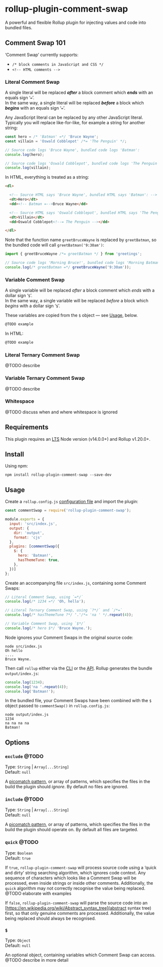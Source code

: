 # rollup-plugin-comment-swap

A powerful and flexible Rollup plugin for injecting values and code into bundled files.

## Comment Swap 101

‘Comment Swap’ currently supports:
- `/* block comments in JavaScript and CSS */`
- `<!-- HTML comments -->`

### Literal Comment Swap

A single literal will be replaced **_after_** a block comment which **_ends_** with an equals sign ‘`=`’.  
In the same way, a single literal will be replaced **_before_** a block which **_begins_** with an equals sign ‘`=`’.  

Any JavaScript literal can be replaced by any other JavaScript literal.  
Typically you will replace like-for-like, for example a string for another string:

```javascript
const hero = /* 'Batman' =*/ 'Bruce Wayne';
const villain = 'Oswald Cobblepot' /*= 'The Penguin' */;

// Source code logs 'Bruce Wayne', bundled code logs 'Batman':
console.log(hero);

// Source code logs 'Oswald Cobblepot', bundled code logs 'The Penguin':
console.log(villain);
```

In HTML, everything is treated as a string:

```html
<dl>

  <!-- Source HTML says 'Bruce Wayne', bundled HTML says 'Batman': -->
  <dt>Hero</dt>
  <dd><!-- Batman =-->Bruce Wayne</dd>

  <!-- Source HTML says 'Oswald Cobblepot', bundled HTML says 'The Penguin': -->
  <dt>Villain</dt>
  <dd>Oswald Cobblepot<!--= The Penguin --></dd>

</dl>
```

Note that the function name `greetBruceWayne` is replaced by `greetBatman`, so the bundled code will call `greetBatman('9:30am')`: 

```javascript
import { greetBruceWayne /*= greetBatman */ } from 'greetings';

// Source code logs 'Morning Bruce!', bundled code logs 'Morning Batman!':
console.log(/* greetBatman =*/ greetBruceWayne('9:30am'));
```

### Variable Comment Swap

A single variable will be replaced _after_ a block comment which _ends_ with a dollar sign ‘`$`’.  
In the same way, a single variable will be replaced _before_ a block which _begins_ with a dollar sign ‘`$`’.  

These variables are copied from the `$` object — see [Usage](#usage), below.  

```javascript
@TODO example
```

In HTML:

```html
@TODO example
```

### Literal Ternary Comment Swap

@TODO describe

### Variable Ternary Comment Swap

@TODO describe

### Whitespace

@TODO discuss when and where whitespace is ignored

## Requirements

This plugin requires an [LTS](https://github.com/nodejs/Release) Node version (v14.0.0+) and Rollup v1.20.0+.

## Install

Using npm:

```console
npm install rollup-plugin-comment-swap --save-dev
```

## Usage

Create a `rollup.config.js` [configuration file](https://www.rollupjs.org/guide/en/#configuration-files) and import the plugin:

```js
const commentSwap = require('rollup-plugin-comment-swap');

module.exports = {
  input: 'src/index.js',
  output: {
    dir: 'output',
    format: 'cjs'
  },
  plugins: [commentSwap({
    $: {
      hero: 'Batman!',
      hasThemeTune: true,
    },
  })]
};
```

Create an accompanying file `src/index.js`, containing some Comment Swaps:

```js
// Literal Comment Swap, using `=*/`
console.log(/* 1234 =*/ 'Oh, hello');

// Literal Ternary Comment Swap, using `?*/` and `/*=`
console.log(/* hasThemeTune ?*/ '.'/*= 'na ' */.repeat(4));

// Variable Comment Swap, using `$*/`
console.log(/* hero $*/ 'Bruce Wayne.');
```

Node ignores your Comment Swaps in the original source code:

```console
node src/index.js
Oh hello
....
Bruce Wayne.
```

Then call `rollup` either via the [CLI](https://www.rollupjs.org/guide/en/#command-line-reference) or the [API](https://www.rollupjs.org/guide/en/#javascript-api). Rollup generates the bundle `output/index.js`:

```js
console.log(1234);
console.log('na '.repeat(4));
console.log('Batman!');
```

In the bundled file, your Comment Swaps have been combined with the `$` object passed to `commentSwap()` in `rollup.config.js`:

```console
node output/index.js
1234
na na na na
Batman!
```

## Options

### `exclude` @TODO

Type: `String` | `Array[...String]`<br>
Default: `null`

A [picomatch pattern](https://github.com/micromatch/picomatch), or array of patterns, which specifies the files in the build the plugin should _ignore_. By default no files are ignored.

### `include` @TODO

Type: `String` | `Array[...String]`<br>
Default: `null`

A [picomatch pattern](https://github.com/micromatch/picomatch), or array of patterns, which specifies the files in the build the plugin should operate on. By default all files are targeted.

### `quick` @TODO

Type: `Boolean`<br>
Default: `true`

If `true`, `rollup-plugin-comment-swap` will process source code using a ‘quick and dirty’ string searching algorithm, which ignores code context. Any sequence of characters which looks like a Comment Swap will be processed, even inside strings or inside other comments. Additionally, the `quick` algorithm may not correctly recognise the value being replaced. @TODO elaborate with examples

If `false`, `rollup-plugin-comment-swap` will parse the source code into an [https://en.wikipedia.org/wiki/Abstract_syntax_tree](abstract syntax tree) first, so that only genuine comments are processed. Additionally, the value being replaced should always be recognised.

### `$`

Type: `Object`<br>
Default: `null`

An optional object, containing variables which Comment Swap can access.  
@TODO describe in more detail
